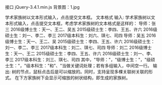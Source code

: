 接口
jQuery-3.4.1.min.js
背景图：1.jpg

学术家族树以文本形式输入，点击提交文本框。 
文本格式
输入: 学术家族树以文本形式输入，点击提交文本框，考虑学术家族树的文本格式是这样的： 
导师：张三
2016级博士生：天一、王二、吴五
2015级硕士生：李四、王五、许六
2016级硕士生：刘一、李二、李三
2017级本科生：刘六、琪七、司四
导师：吴五
2016级博士生：天一、王二、吴
2015级硕士生：李四、王五、许六
2016级硕士生：刘一、李二、李三
2017级本科生：刘二、琪七、司四
导师：刘二
2016级博士生：天一、王二
2015级硕士生：李四、王五、许六
2016级硕士生：刘一、李、李三
2017级本科生：刘三、琪七、司四
其中，"导师："，"级博士生："，"级硕士生："，"级本科生："和"、"当做关键词处理；若有多组输入，中间空一行。
输出: 树的节点，鼠标点击后是可以缩放的。同时，支持呈现多棵关联树关联的形式。
在下方家族树下会显示可缩放的树状结构，即生成的家族树。
